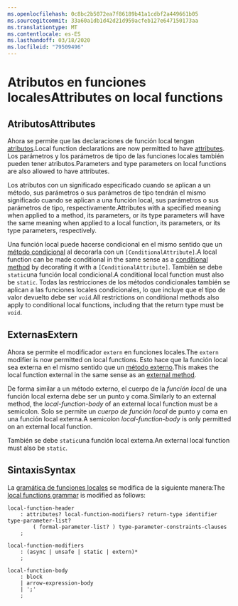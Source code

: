 ```yaml
---
ms.openlocfilehash: 0c8bc2b5072ea7f86189b41a1cdbf2a449661b05
ms.sourcegitcommit: 33a60a1db1d42d21d959acfeb127e647150173aa
ms.translationtype: MT
ms.contentlocale: es-ES
ms.lasthandoff: 03/18/2020
ms.locfileid: "79509496"
---
```

# <a name="attributes-on-local-functions"></a><span data-ttu-id="f3628-101">Atributos en funciones locales</span><span class="sxs-lookup"><span data-stu-id="f3628-101">Attributes on local functions</span></span>

## <a name="attributes"></a><span data-ttu-id="f3628-102">Atributos</span><span class="sxs-lookup"><span data-stu-id="f3628-102">Attributes</span></span>

<span data-ttu-id="f3628-103">Ahora se permite que las declaraciones de función local tengan [atributos](../spec/attributes.md).</span><span class="sxs-lookup"><span data-stu-id="f3628-103">Local function declarations are now permitted to have [attributes](../spec/attributes.md).</span></span> <span data-ttu-id="f3628-104">Los parámetros y los parámetros de tipo de las funciones locales también pueden tener atributos.</span><span class="sxs-lookup"><span data-stu-id="f3628-104">Parameters and type parameters on local functions are also allowed to have attributes.</span></span>

<span data-ttu-id="f3628-105">Los atributos con un significado especificado cuando se aplican a un método, sus parámetros o sus parámetros de tipo tendrán el mismo significado cuando se aplican a una función local, sus parámetros o sus parámetros de tipo, respectivamente.</span><span class="sxs-lookup"><span data-stu-id="f3628-105">Attributes with a specified meaning when applied to a method, its parameters, or its type parameters will have the same meaning when applied to a local function, its parameters, or its type parameters, respectively.</span></span>

<span data-ttu-id="f3628-106">Una función local puede hacerse condicional en el mismo sentido que un [método condicional](../spec/attributes.md#the-conditional-attribute) al decorarla con un `[ConditionalAttribute]`.</span><span class="sxs-lookup"><span data-stu-id="f3628-106">A local function can be made conditional in the same sense as a [conditional method](../spec/attributes.md#the-conditional-attribute) by decorating it with a `[ConditionalAttribute]`.</span></span> <span data-ttu-id="f3628-107">También se debe `static`una función local condicional.</span><span class="sxs-lookup"><span data-stu-id="f3628-107">A conditional local function must also be `static`.</span></span> <span data-ttu-id="f3628-108">Todas las restricciones de los métodos condicionales también se aplican a las funciones locales condicionales, lo que incluye que el tipo de valor devuelto debe ser `void`.</span><span class="sxs-lookup"><span data-stu-id="f3628-108">All restrictions on conditional methods also apply to conditional local functions, including that the return type must be `void`.</span></span>

## <a name="extern"></a><span data-ttu-id="f3628-109">Externas</span><span class="sxs-lookup"><span data-stu-id="f3628-109">Extern</span></span>

<span data-ttu-id="f3628-110">Ahora se permite el modificador `extern` en funciones locales.</span><span class="sxs-lookup"><span data-stu-id="f3628-110">The `extern` modifier is now permitted on local functions.</span></span> <span data-ttu-id="f3628-111">Esto hace que la función local sea externa en el mismo sentido que un [método externo](../spec/classes.md#external-methods).</span><span class="sxs-lookup"><span data-stu-id="f3628-111">This makes the local function external in the same sense as an [external method](../spec/classes.md#external-methods).</span></span>

<span data-ttu-id="f3628-112">De forma similar a un método externo, el cuerpo de la *función local* de una función local externa debe ser un punto y coma.</span><span class="sxs-lookup"><span data-stu-id="f3628-112">Similarly to an external method, the *local-function-body* of an external local function must be a semicolon.</span></span> <span data-ttu-id="f3628-113">Solo se permite un *cuerpo de función local* de punto y coma en una función local externa.</span><span class="sxs-lookup"><span data-stu-id="f3628-113">A semicolon *local-function-body* is only permitted on an external local function.</span></span> 

<span data-ttu-id="f3628-114">También se debe `static`una función local externa.</span><span class="sxs-lookup"><span data-stu-id="f3628-114">An external local function must also be `static`.</span></span>

## <a name="syntax"></a><span data-ttu-id="f3628-115">Sintaxis</span><span class="sxs-lookup"><span data-stu-id="f3628-115">Syntax</span></span>

<span data-ttu-id="f3628-116">La [gramática de funciones locales](csharp-7.0/local-functions.md#syntax-grammar) se modifica de la siguiente manera:</span><span class="sxs-lookup"><span data-stu-id="f3628-116">The [local functions grammar](csharp-7.0/local-functions.md#syntax-grammar) is modified as follows:</span></span>
```
local-function-header
    : attributes? local-function-modifiers? return-type identifier type-parameter-list?
        ( formal-parameter-list? ) type-parameter-constraints-clauses
    ;

local-function-modifiers
    : (async | unsafe | static | extern)*
    ;

local-function-body
    : block
    | arrow-expression-body
    | ';'
    ;
```
